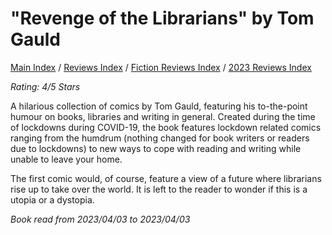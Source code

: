 # "Revenge of the Librarians" by Tom Gauld

[Main Index](../../../README.md) / [Reviews Index](../../README.md) / [Fiction Reviews Index](../README.md) / [2023 Reviews Index](README.md)

*Rating: 4/5 Stars*

A hilarious collection of comics by Tom Gauld, featuring his to-the-point humour on books, libraries and writing in general. Created during the time of lockdowns during COVID-19, the book features lockdown related comics ranging from the humdrum (nothing changed for book writers or readers due to lockdowns) to new ways to cope with reading and writing while unable to leave your home.

The first comic would, of course, feature a view of a future where librarians rise up to take over the world. It is left to the reader to wonder if this is a utopia or a dystopia.

*Book read from 2023/04/03 to 2023/04/03*
